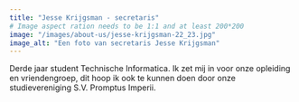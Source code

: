 ```yaml
---
title: "Jesse Krijgsman - secretaris"
# Image aspect ration needs to be 1:1 and at least 200*200
image: "/images/about-us/jesse-krijgsman-22_23.jpg"
image_alt: "Een foto van secretaris Jesse Krijgsman"
---
```

Derde jaar student Technische Informatica. Ik zet mij in voor onze opleiding en vriendengroep, dit hoop ik ook te kunnen doen door onze studievereniging S.V. Promptus Imperii.